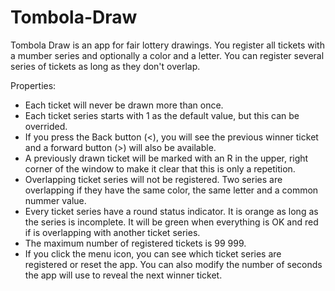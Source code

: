 # Tombola-Draw
Tombola Draw is an app for fair lottery drawings. You register all tickets with a mumber series and optionally a color and a letter.
You can register several series of tickets as long as they don't overlap.

Properties:
- Each ticket will never be drawn more than once.
- Each ticket series starts with 1 as the default value, but this can be overrided.
- If you press the Back button (<), you will see the previous winner ticket and a forward button (>) will also be available.
- A previously drawn ticket will be marked with an R in the upper, right corner of the window to make it clear that this is only a repetition.
- Overlapping ticket series will not be registered. Two series are overlapping if they have the same color, the same letter and a common nummer value.
- Every ticket series have a round status indicator. It is orange as long as the series is incomplete. It will be green when everything is OK and red if is overlapping with another ticket series.
- The maximum number of registered tickets is 99 999.
- If you click the menu icon, you can see which ticket series are registered or reset the app. You can also modify the number of seconds the app will use to reveal the next winner ticket.
